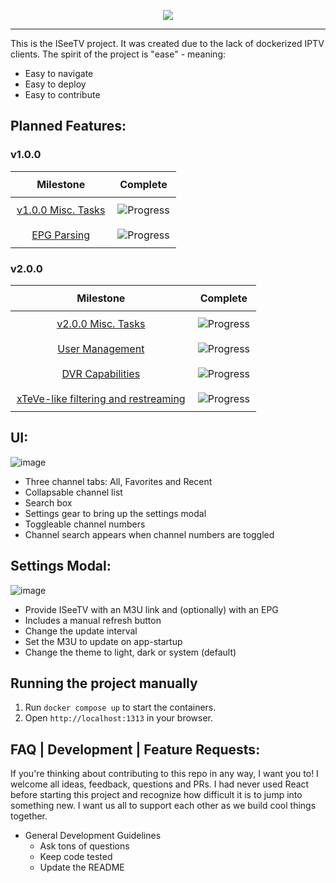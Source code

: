 <p align="center"><img src=https://github.com/user-attachments/assets/16ca67e4-b7ec-430b-82c5-65042506797d/></p>

<hr></hr>

This is the ISeeTV project. It was created due to the lack of dockerized IPTV clients. The spirit of the project is "ease" - meaning:
- Easy to navigate
- Easy to deploy
- Easy to contribute

## Planned Features:
### v1.0.0
<table style="width: 100%; border-collapse: collapse; text-align: center;">
  <thead>
    <tr>
      <th style="padding: 10px; white-space: nowrap;">Milestone</th>
      <th style="padding: 10px; white-space: nowrap;">Complete</th>
    </tr>
  </thead>
  <tbody>
    <tr>
      <td style="padding: 10px; white-space: nowrap;">
        <a href="https://github.com/Jacob-Lasky/ISeeTV/milestone/1" target="_blank">
          v1.0.0 Misc. Tasks
        </a>
      </td>
      <td style="padding: 10px; white-space: nowrap;">
        <img src="https://img.shields.io/github/milestones/progress-percent/Jacob-Lasky/ISeeTV/1?label=" alt="Progress">
      </td>
    </tr>
    <tr>
      <td style="padding: 10px; white-space: nowrap;">
        <a href="https://github.com/Jacob-Lasky/ISeeTV/milestone/2" target="_blank">
          EPG Parsing
        </a>
      </td>
      <td style="padding: 10px; white-space: nowrap;">
        <img src="https://img.shields.io/github/milestones/progress-percent/Jacob-Lasky/ISeeTV/6?label=" alt="Progress">
      </td>
    </tr>
  </tbody>
</table>

### v2.0.0
<table style="width: 100%; border-collapse: collapse; text-align: center;">
  <thead>
    <tr>
      <th style="padding: 10px; white-space: nowrap;">Milestone</th>
      <th style="padding: 10px; white-space: nowrap;">Complete</th>
    </tr>
  </thead>
  <tbody>
    <tr>
      <td style="padding: 10px; white-space: nowrap;">
        <a href="https://github.com/Jacob-Lasky/ISeeTV/milestone/1" target="_blank">
          v2.0.0 Misc. Tasks
        </a>
      </td>
      <td style="padding: 10px; white-space: nowrap;">
        <img src="https://img.shields.io/github/milestones/progress-percent/Jacob-Lasky/ISeeTV/6?label=" alt="Progress">
      </td>
    </tr>
    <tr>
      <td style="padding: 10px; white-space: nowrap;">
        <a href="https://github.com/Jacob-Lasky/ISeeTV/milestone/2" target="_blank">
          User Management
        </a>
      </td>
      <td style="padding: 10px; white-space: nowrap;">
        <img src="https://img.shields.io/github/milestones/progress-percent/Jacob-Lasky/ISeeTV/2?label=" alt="Progress">
      </td>
    </tr>
    <tr>
      <td style="padding: 10px; white-space: nowrap;">
        <a href="https://github.com/Jacob-Lasky/ISeeTV/milestone/3" target="_blank">
          DVR Capabilities
        </a>
      </td>
      <td style="padding: 10px; white-space: nowrap;">
        <img src="https://img.shields.io/github/milestones/progress-percent/Jacob-Lasky/ISeeTV/3?label=" alt="Progress">
      </td>
    </tr>
    <tr>
      <td style="padding: 10px; white-space: nowrap;">
        <a href="https://github.com/Jacob-Lasky/ISeeTV/milestone/5" target="_blank">
          xTeVe-like filtering and restreaming
        </a>
      </td>
      <td style="padding: 10px; white-space: nowrap;">
        <img src="https://img.shields.io/github/milestones/progress-percent/Jacob-Lasky/ISeeTV/5?label=" alt="Progress">
      </td>
    </tr>
  </tbody>
</table>

## UI:
![image](https://github.com/user-attachments/assets/30fffa09-fbca-45a5-a6ef-4c3c6ff2907b)
- Three channel tabs: All, Favorites and Recent
- Collapsable channel list
- Search box
- Settings gear to bring up the settings modal
- Toggleable channel numbers
-   Channel search appears when channel numbers are toggled

## Settings Modal:
![image](https://github.com/user-attachments/assets/56c695d2-434d-4109-9be3-8f4717bb367f)
- Provide ISeeTV with an M3U link and (optionally) with an EPG
-   Includes a manual refresh button
- Change the update interval
- Set the M3U to update on app-startup
- Change the theme to light, dark or system (default)

## Running the project manually

1. Run `docker compose up` to start the containers.
2. Open `http://localhost:1313` in your browser.

## FAQ | Development | Feature Requests:
If you're thinking about contributing to this repo in any way, I want you to! I welcome all ideas, feedback, questions and PRs. I had never used React before starting this project and recognize how difficult it is to jump into something new. I want us all to support each other as we build cool things together.
- General Development Guidelines
  - Ask tons of questions
  - Keep code tested
  - Update the README
